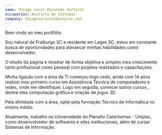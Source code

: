 ```yaml
---
name: Thiago Cezar Posanske Sartorel
occupation: Analista de Sistemas
company: thiagosartorel@uniplac.net
---
```


Bem vindo ao meu portfólio.

Sou natural de Fraiburgo SC e residente em Lages SC, estou em constante busca de oportunidades para alavancar minhas habilidades como desenvolvedor.

O intuito da página é mostrar de forma objetiva e simples meu crescimento tanto profissional como pessoal com projetos realizados e capacitações.

Minha ligação com a área da TI começou logo cedo, ainda com 14 anos realizei meu primeiro curso em Assistência Técnica de computadores e redes, onde me identifiquei. Logo em seguida, comecei outros cursos , dentre eles computação gráfica e criação de jogos 3D.

Pela afinidade com a área, optei pela formação Técnico de Informática no ensino médio.

Atualmente, trabalho na Universidade do Planalto Catarinense - Uniplac, como desenvolvedor de softwares e sites institucionais, além de cursar Sistemas de Informação.
